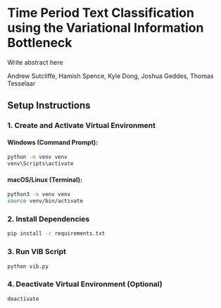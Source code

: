 # Time Period Text Classification using the Variational Information Bottleneck

Write abstract here

Andrew Sutcliffe, Hamish Spence, Kyle Dong, Joshua Geddes, Thomas Tesselaar

## Setup Instructions

### 1. Create and Activate Virtual Environment
#### Windows (Command Prompt):
```sh
python -m venv venv
venv\Scripts\activate
```
#### macOS/Linux (Terminal):
```sh
python3 -m venv venv
source venv/bin/activate
```

### 2. Install Dependencies
```sh
pip install -r requirements.txt
```

### 3. Run VIB Script
```sh
python vib.py
```

### 4. Deactivate Virtual Environment (Optional)
```sh
deactivate
```
